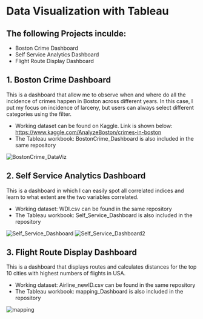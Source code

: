 # Data Visualization with Tableau

## The following Projects inculde:
- Boston Crime Dashboard
- Self Service Analytics Dashboard
- Flight Route Display Dashboard

## 1. Boston Crime Dashboard
This is a dashboard that allow me to observe when and where do all the incidence of crimes happen in Boston across different years. In this case, I put my focus on incidence of larceny, but users can always select different categories using the filter.

- Working dataset can be found on Kaggle. Link is shown below: 
https://www.kaggle.com/AnalyzeBoston/crimes-in-boston
- The Tableau workbook: BostonCrime_Dashboard is also included in the same repository

![BostonCrime_DataViz](https://user-images.githubusercontent.com/60050802/75081368-eb926680-54dc-11ea-9737-d818a292079d.png)

## 2. Self Service Analytics Dashboard
This is a dashboard in which I can easily spot all correlated indices and learn to what extent are the two variables correlated.

- Working dataset: WDI.csv can be found in the same repository
- The Tableau workbook: Self_Service_Dashboard is also included in the repository


![Self_Service_Dashboard](https://user-images.githubusercontent.com/60050802/75082707-eb956500-54e2-11ea-80d5-f54a41fb8cd1.png)
![Self_Service_Dashboard2](https://user-images.githubusercontent.com/60050802/75082851-a7569480-54e3-11ea-93d4-8e582b64e5f8.png)

## 3. Flight Route Display Dashboard
This is a dashboard that displays routes and calculates distances for the top 10 cities with highest numbers of flights in USA.

- Working dataset: Airline_newID.csv can be found in the same repository
- The Tableau workbook: mapping_Dashboard is also included in the repository

![mapping](https://user-images.githubusercontent.com/60050802/75083984-fb18ac00-54ea-11ea-96ea-b41c39469237.png)

